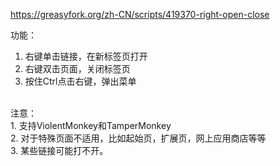 https://greasyfork.org/zh-CN/scripts/419370-right-open-close

功能：<br>
1. 右键单击链接，在新标签页打开<br>
2. 右键双击页面，关闭标签页<br>
3. 按住Ctrl点击右键，弹出菜单<br>
<br>
注意：<br>
1. 支持ViolentMonkey和TamperMonkey<br>
2. 对于特殊页面不适用，比如起始页，扩展页，网上应用商店等等<br>
3. 某些链接可能打不开。
